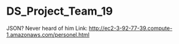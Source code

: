 # DS_Project_Team_19
JSON? Never heard of him
Link: http://ec2-3-92-77-39.compute-1.amazonaws.com/personel.html
